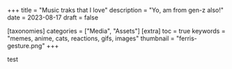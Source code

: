+++
title = "Music traks that I love"
description = "Yo, am from gen-z also!"
date = 2023-08-17
draft = false

[taxonomies]
categories = ["Media", "Assets"]
[extra]
toc = true
keywords = "memes, anime, cats, reactions, gifs, images"
thumbnail = "ferris-gesture.png"
+++

test

